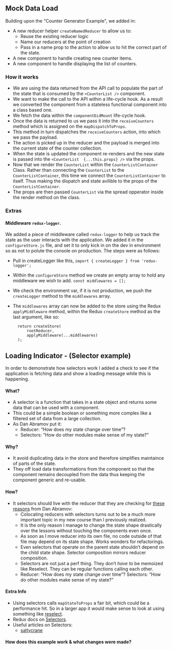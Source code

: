 ## Mock Data Load

Building upon the "Counter Generator Example", we added in:
- A new reducer helper ``createNamedReducer`` to allow us to:
	- Reuse the existing reducer logic
	- Name our reducers at the point of creation
	- Pass in a name prop to the action to allow us to hit the correct part of the state.
- A new component to handle creating new counter items.
- A new component to handle displaying the list of counters.

### How it works
- We are using the data returned from the API call to populate the part of the state that is consumed by the ``<CounterList />`` component.
- We want to make the call to the API within a life-cycle hook. As a result we converted the component from a stateless functional component into a class based one.
- We fetch the data within the ``componentDidMount`` life-cycle hook.
- Once the data is returned to us we pass it into the ``receiveCounters`` method which is assigned on the ``mapDispatchToProps``.
- This method in turn dispatches the ``receiveCounters`` action, into which we pass the payload.
- The action is picked up in the reducer and the payload is merged into the current state of the counter collection.
- When the state is updated the component re-renders and the new state is passed into the ``<CounterList  {...this.props} />`` via the props.
- Now that we render the ``CounterList`` within the ``CounterListContainer`` Class. Rather than connecting the ``CounterList`` to the ``CounterListContainer``, this time we connect the ``CounterListContainer`` to itself. Thus making the dispatch and state avilible to the props of the ``CounterListContainer``.
- The props are then passed ``CounterList`` via the spread opperator inside the render method on the class.

### Extras
#### Middleware ``redux-logger``.
We added a piece of middleware called ``redux-logger`` to help us track the state as the user interacts with the application. We added it in the ``configureStore.js`` file, and set it to only kick in on the dev in environment so as not to polute the console on production. The steps were as follows:

- Pull in createLogger like this, ``import { createLogger } from 'redux-logger';``
- Within the ``configureStore`` method we create an empty array to hold any middleware we wish to add. ``const middlewares = [];``
- We check the environment var, if it is not production, we push the ``createLogger`` method to the ``middlewares`` array.
- The ``middlewares`` array can now be added to the store using the Redux ``applyMiddleware`` method, within the Redux ``createStore`` method as the last argument, like so: 
	
		return createStore(
			rootReducer,
			applyMiddleware(...middlewares)
		);

## Loading Indicator - (Selector example)
In order to demonstrate how selectors work I added a check to see if the application is fetching data and show a loading message while this is happening.

#### What?
- A selector is a function that takes in a state object and returns some data that can be used with a component.
- This could be a simple boolean or something more complex like a filtered set of data from a large collection.
- As Dan Abramov put it:
	- Reducer: “How does my state change over time”?
	- Selectors: “How do other modules make sense of my state?”

#### Why?
- It avoid duplicating data in the store and therefore simplifies maintaince of parts of the state.
- They off load data transformations from the component so that the component remains decoupled from the data thus keeping the component generic and re-usable.

#### How?
- It selectors should live with the reducer that they are checking for [these reasons](https://twitter.com/dan_abramov/status/730933179511640064?lang=de) from Dan Abramov:
	- Colocating reducers with selectors turns out to be a much more important topic in my new course than I previously realized.
	- It is the only reason I manage to change the state shape drastically over the lessons without touching the components even once.
	- As soon as I move reducer into its own file, no code outside of that file may depend on its state shape. Works wonders for refactorings.
	- Even selectors that operate on the parent state shouldn’t depend on the child state shape. Selector composition mirrors reducer composition.
	- Selectors are not just a perf thing. They don’t *have to* be memoized like Reselect. They can be regular functions calling each other.
	- Reducer: “How does my state change over time”? Selectors: “How do other modules make sense of my state?”


#### Extra Info
- Using selectors calls ``mapStateToProps`` a fair bit, which could be a performance hit. So in a larger app it would make sense to look at using something like [reselect](https://github.com/reactjs/reselect).
- Redux docs on [Selectors](https://redux.js.org/docs/recipes/ComputingDerivedData).
- Useful articles on Selectors:
	- [saltycrane](https://www.saltycrane.com/blog/2017/05/what-are-redux-selectors-why-use-them/)

#### How does this example work & what changes were made?



